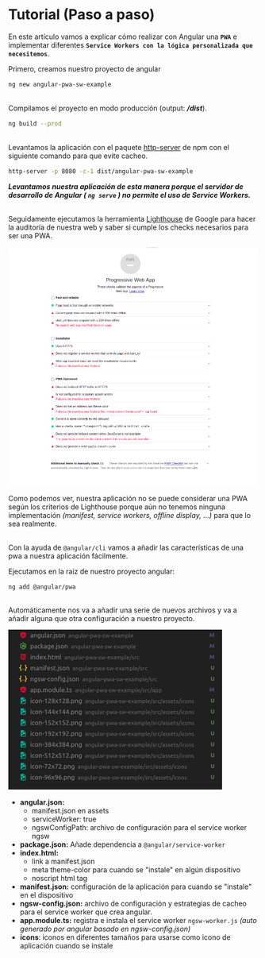 # Tutorial (Paso a paso)

En este artículo vamos a explicar cómo realizar con Angular una **`PWA`** e implementar diferentes **`Service Workers con la lógica personalizada que necesitemos`**.


Primero, creamos nuestro proyecto de angular
```bash
ng new angular-pwa-sw-example
```
\
Compilamos el proyecto en modo producción (output: ***/dist***).

```bash
ng build --prod
```
\
Levantamos la aplicación con el paquete [http-server](https://www.npmjs.com/package/http-server) de npm con el siguiente comando para que evite cacheo.

```bash
http-server -p 8080 -c-1 dist/angular-pwa-sw-example
```

***Levantamos nuestra aplicación de esta manera porque el servidor de desarrollo de Angular ( `ng serve` ) no permite el uso de Service Workers.***

\
Seguidamente ejecutamos la herramienta [Lighthouse](https://developers.google.com/web/tools/lighthouse/?hl=es) de Google para hacer la auditoría de nuestra web y saber si cumple los checks necesarios para ser una PWA.

![Lighthouse-Nueva Aplicación Básica Angular Resultados](screenshots/pwa-basic-angular.png)


Como podemos ver, nuestra aplicación no se puede considerar una PWA según los criterios de Lighthouse porque aún no tenemos ninguna implementación *(manifest, service workers, offline display, ...)* para que lo sea realmente.

\
Con la ayuda de `@angular/cli` vamos a añadir las características de una pwa a nuestra aplicación fácilmente.

Ejecutamos en la raiz de nuestro proyecto angular:
```
ng add @angular/pwa
```
\
Automáticamente nos va a añadir una serie de nuevos archivos y va a añadir alguna que otra configuración a nuestro proyecto. 

![Cambios en ficheros al añadir pwa](screenshots/changed-files-angular-pwa-add.png)


- **angular.json:** 
  - manifest.json en assets
  - serviceWorker: true 
  - ngswConfigPath: archivo de configuración para el service worker ngsw
- **package.json:** Añade dependencia a `@angular/service-worker`
- **index.html:**
  - link a manifest.json
  - meta theme-color para cuando se "instale" en algún dispositivo
  - noscript html tag
- **manifest.json:** configuración de la aplicación para cuando se "instale" en el dispositivo
- **ngsw-config.json:** archivo de configuración y estrategias de cacheo para el service worker que crea angular.
- **app.module.ts:** registra e instala el service worker `ngsw-worker.js` *(auto generado por angular basado en ngsw-config.json)*
- **icons**: iconos en diferentes tamaños para usarse como icono de aplicación cuando se instale